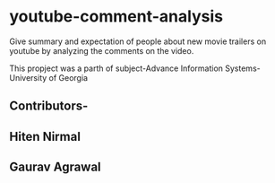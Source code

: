 # youtube-comment-analysis
Give summary and expectation of people about new movie trailers on youtube by analyzing the comments on the video.

This propject was a parth of subject-Advance Information Systems- University of Georgia

## Contributors-
## Hiten Nirmal
## Gaurav Agrawal
